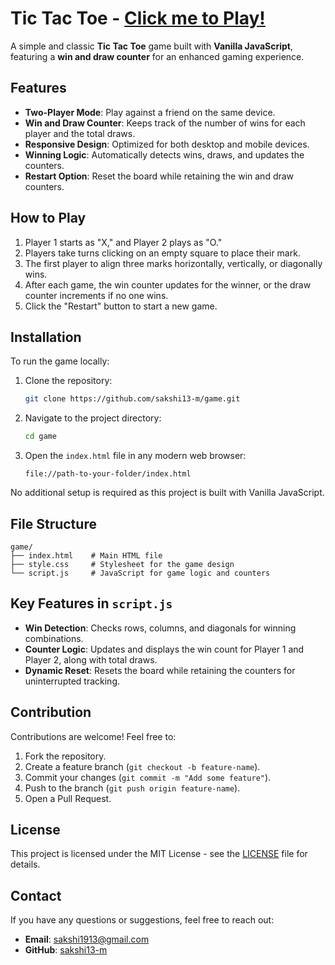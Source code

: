 # Tic Tac Toe  - [Click me to Play!](https://sakshi13-m.github.io/Tic-Tac-Toe/)

A simple and classic **Tic Tac Toe** game built with **Vanilla JavaScript**, featuring a **win and draw counter** for an enhanced gaming experience.  

## Features  

- **Two-Player Mode**: Play against a friend on the same device.  
- **Win and Draw Counter**: Keeps track of the number of wins for each player and the total draws.  
- **Responsive Design**: Optimized for both desktop and mobile devices.  
- **Winning Logic**: Automatically detects wins, draws, and updates the counters.  
- **Restart Option**: Reset the board while retaining the win and draw counters.  

## How to Play  

1. Player 1 starts as "X," and Player 2 plays as "O."  
2. Players take turns clicking on an empty square to place their mark.  
3. The first player to align three marks horizontally, vertically, or diagonally wins.  
4. After each game, the win counter updates for the winner, or the draw counter increments if no one wins.  
5. Click the "Restart" button to start a new game.  

## Installation  

To run the game locally:  

1. Clone the repository:  
   ```bash  
   git clone https://github.com/sakshi13-m/game.git  
   ```  

2. Navigate to the project directory:  
   ```bash  
   cd game  
   ```  

3. Open the `index.html` file in any modern web browser:  
   ```  
   file://path-to-your-folder/index.html  
   ```  

No additional setup is required as this project is built with Vanilla JavaScript.  

## File Structure  

```plaintext  
game/  
├── index.html    # Main HTML file  
├── style.css     # Stylesheet for the game design  
└── script.js     # JavaScript for game logic and counters  
```  

## Key Features in `script.js`  

- **Win Detection**: Checks rows, columns, and diagonals for winning combinations.  
- **Counter Logic**: Updates and displays the win count for Player 1 and Player 2, along with total draws.  
- **Dynamic Reset**: Resets the board while retaining the counters for uninterrupted tracking.  

## Contribution  

Contributions are welcome! Feel free to:  

1. Fork the repository.  
2. Create a feature branch (`git checkout -b feature-name`).  
3. Commit your changes (`git commit -m "Add some feature"`).  
4. Push to the branch (`git push origin feature-name`).  
5. Open a Pull Request.  

## License  

This project is licensed under the MIT License - see the [LICENSE](LICENSE) file for details.  

## Contact  

If you have any questions or suggestions, feel free to reach out:  

- **Email**: sakshi1913@gmail.com  
- **GitHub**: [sakshi13-m](https://github.com/sakshi13-m)  
